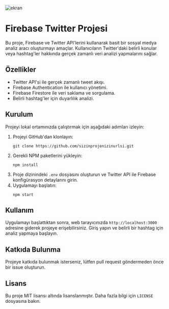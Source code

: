 ![ekran](https://github.com/volkanbasaran1/twitter-clone/assets/76842256/3248aa26-02f8-455f-8849-d8023322e2be)
<!DOCTYPE html>
<html lang="tr">
<head>
    <meta charset="UTF-8">
    <meta name="viewport" content="width=device-width, initial-scale=1.0">
    <title>Firebase Twitter Projesi</title>
</head>
<body>
    <h1>Firebase Twitter Projesi</h1>
    <p>Bu proje, Firebase ve Twitter API'lerini kullanarak basit bir sosyal medya analiz aracı oluşturmayı amaçlar. Kullanıcıların Twitter'daki belirli konular veya hashtag'ler hakkında gerçek zamanlı veri analizi yapmalarını sağlar.</p>
        <h2>Özellikler</h2>
    <ul>
        <li>Twitter API'si ile gerçek zamanlı tweet akışı.</li>
        <li>Firebase Authentication ile kullanıcı yönetimi.</li>
        <li>Firebase Firestore ile veri saklama ve sorgulama.</li>
        <li>Belirli hashtag'ler için duyarlılık analizi.</li>
    </ul>
        <h2>Kurulum</h2>
    <p>Projeyi lokal ortamınızda çalıştırmak için aşağıdaki adımları izleyin:</p>
    <ol>
        <li>Projeyi GitHub'dan klonlayın:</li>
        <pre><code>git clone https://github.com/sizinprojenizinurlsi.git</code></pre>
        <li>Gerekli NPM paketlerini yükleyin:</li>
        <pre><code>npm install</code></pre>
        <li>Proje dizinindeki <code>.env</code> dosyasını oluşturun ve Twitter API ile Firebase konfigürasyon detaylarını girin.</li>
        <li>Uygulamayı başlatın:</li>
        <pre><code>npm start</code></pre>
    </ol>
        <h2>Kullanım</h2>
    <p>Uygulamayı başlattıktan sonra, web tarayıcınızda <code>http://localhost:3000</code> adresine giderek projeye erişebilirsiniz. Giriş yapın ve belirli bir hashtag için analiz yapmaya başlayın.</p>
        <h2>Katkıda Bulunma</h2>
    <p>Projeye katkıda bulunmak isterseniz, lütfen pull request göndermeden önce bir issue oluşturun.</p>
        <h2>Lisans</h2>
    <p>Bu proje MIT lisansı altında lisanslanmıştır. Daha fazla bilgi için <code>LICENSE</code> dosyasına bakın.</p>
</body>
</html>

